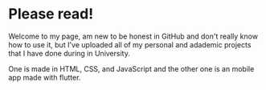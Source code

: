 # Please read!

Welcome to my page, am new to be honest in GitHub and don't really know how to use it, 
but I've uploaded all of my personal and adademic projects that I have done during in University. 

One is made in HTML, CSS, and JavaScript and the other one is an mobile app made with flutter. 

